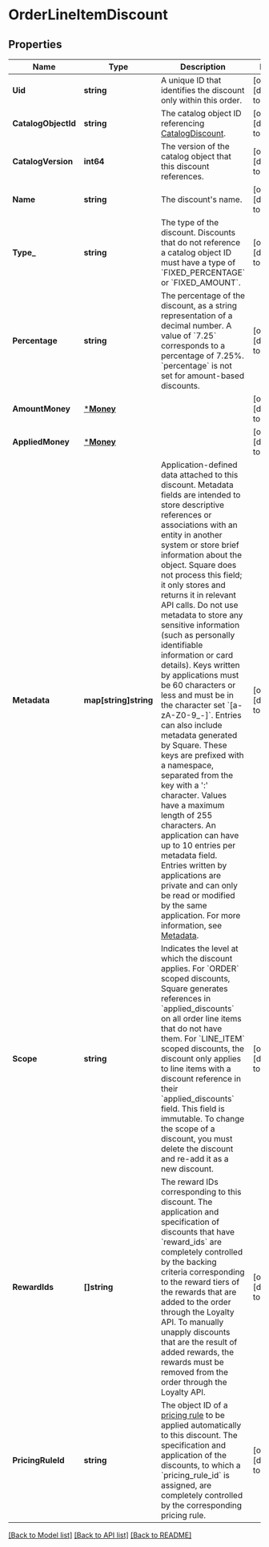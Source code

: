 # OrderLineItemDiscount

## Properties
Name | Type | Description | Notes
------------ | ------------- | ------------- | -------------
**Uid** | **string** | A unique ID that identifies the discount only within this order. | [optional] [default to null]
**CatalogObjectId** | **string** | The catalog object ID referencing [CatalogDiscount](https://developer.squareup.com/reference/square_2024-07-17/objects/CatalogDiscount). | [optional] [default to null]
**CatalogVersion** | **int64** | The version of the catalog object that this discount references. | [optional] [default to null]
**Name** | **string** | The discount&#x27;s name. | [optional] [default to null]
**Type_** | **string** | The type of the discount.  Discounts that do not reference a catalog object ID must have a type of &#x60;FIXED_PERCENTAGE&#x60; or &#x60;FIXED_AMOUNT&#x60;. | [optional] [default to null]
**Percentage** | **string** | The percentage of the discount, as a string representation of a decimal number. A value of &#x60;7.25&#x60; corresponds to a percentage of 7.25%.  &#x60;percentage&#x60; is not set for amount-based discounts. | [optional] [default to null]
**AmountMoney** | [***Money**](Money.md) |  | [optional] [default to null]
**AppliedMoney** | [***Money**](Money.md) |  | [optional] [default to null]
**Metadata** | **map[string]string** | Application-defined data attached to this discount. Metadata fields are intended to store descriptive references or associations with an entity in another system or store brief information about the object. Square does not process this field; it only stores and returns it in relevant API calls. Do not use metadata to store any sensitive information (such as personally identifiable information or card details).  Keys written by applications must be 60 characters or less and must be in the character set &#x60;[a-zA-Z0-9_-]&#x60;. Entries can also include metadata generated by Square. These keys are prefixed with a namespace, separated from the key with a &#x27;:&#x27; character.  Values have a maximum length of 255 characters.  An application can have up to 10 entries per metadata field.  Entries written by applications are private and can only be read or modified by the same application.  For more information, see [Metadata](https://developer.squareup.com/docs/build-basics/metadata). | [optional] [default to null]
**Scope** | **string** | Indicates the level at which the discount applies. For &#x60;ORDER&#x60; scoped discounts, Square generates references in &#x60;applied_discounts&#x60; on all order line items that do not have them. For &#x60;LINE_ITEM&#x60; scoped discounts, the discount only applies to line items with a discount reference in their &#x60;applied_discounts&#x60; field.  This field is immutable. To change the scope of a discount, you must delete the discount and re-add it as a new discount. | [optional] [default to null]
**RewardIds** | **[]string** | The reward IDs corresponding to this discount. The application and specification of discounts that have &#x60;reward_ids&#x60; are completely controlled by the backing criteria corresponding to the reward tiers of the rewards that are added to the order through the Loyalty API. To manually unapply discounts that are the result of added rewards, the rewards must be removed from the order through the Loyalty API. | [optional] [default to null]
**PricingRuleId** | **string** | The object ID of a [pricing rule](https://developer.squareup.com/reference/square_2024-07-17/objects/CatalogPricingRule) to be applied automatically to this discount. The specification and application of the discounts, to which a &#x60;pricing_rule_id&#x60; is assigned, are completely controlled by the corresponding pricing rule. | [optional] [default to null]

[[Back to Model list]](../README.md#documentation-for-models) [[Back to API list]](../README.md#documentation-for-api-endpoints) [[Back to README]](../README.md)

